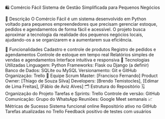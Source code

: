 🛍️ Comércio Fácil
Sistema de Gestão Simplificada para Pequenos Negócios

📘 Descrição
O Comércio Fácil é um sistema desenvolvido em Python voltado para pequenos empreendedores que precisam gerenciar estoque, pedidos e agendamentos de forma fácil e acessível.
O projeto busca aproximar a tecnologia da realidade dos pequenos negócios locais, ajudando-os a se organizarem e a aumentarem sua eficiência.

🚀 Funcionalidades
Cadastro e controle de produtos
Registro de pedidos e agendamentos
Controle de estoque em tempo real
Relatórios simples de vendas e agendamentos
Interface intuitiva e responsiva
🧠 Tecnologias Utilizadas
Linguagem: Python
Frameworks: Flask ou Django (a definir)
Banco de Dados: SQLite ou MySQL
Versionamento: Git e GitHub
Organização: Trello
👥 Equipe
Scrum Master: [Francisco Fernando]
Product Owner: [Thiago de Souza Silva]
Developers: [Brendo Temistocles], [Edimar de Lima Freitas], [Fábio de Aviz Alves]
🗂️ Estrutura do Repositório
🗓️ Organização do Projeto
Tarefas e Sprints: Trello
Controle de versão: GitHub
Comunicação: Grupo do WhatsApp
Reuniões: Google Meet semanais
📈 Métricas de Sucesso
Sistema funcional online
Repositório ativo no GitHub
Tarefas atualizadas no Trello
Feedback positivo de testes com usuários
